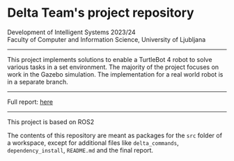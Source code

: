 # Delta Team's project repository
Development of Intelligent Systems 2023/24
\
Faculty of Computer and Information Science, University of Ljubljana
___
This project implements solutions to enable a TurtleBot 4 robot to solve various tasks in a set environment. The majority of the project focuses on work in the Gazebo simulation. The implementation for a real world robot is in a separate branch.
___
Full report: [here](DIS_Delta_Report.pdf)
___
This project is based on ROS2

The contents of this repository are meant as packages for the `src` folder of a workspace, except for additional files like `delta_commands`, `dependency_install`, `README.md` and the final report.
